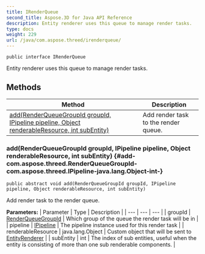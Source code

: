 ```yaml
---
title: IRenderQueue
second_title: Aspose.3D for Java API Reference
description: Entity renderer uses this queue to manage render tasks.
type: docs
weight: 229
url: /java/com.aspose.threed/irenderqueue/
---
```

```
public interface IRenderQueue
```

Entity renderer uses this queue to manage render tasks.
## Methods

| Method | Description |
| --- | --- |
| [add(RenderQueueGroupId groupId, IPipeline pipeline, Object renderableResource, int subEntity)](#add-com.aspose.threed.RenderQueueGroupId-com.aspose.threed.IPipeline-java.lang.Object-int-) | Add render task to the render queue. |
### add(RenderQueueGroupId groupId, IPipeline pipeline, Object renderableResource, int subEntity) {#add-com.aspose.threed.RenderQueueGroupId-com.aspose.threed.IPipeline-java.lang.Object-int-}
```
public abstract void add(RenderQueueGroupId groupId, IPipeline pipeline, Object renderableResource, int subEntity)
```


Add render task to the render queue.

**Parameters:**
| Parameter | Type | Description |
| --- | --- | --- |
| groupId | [RenderQueueGroupId](../../com.aspose.threed/renderqueuegroupid) | Which group of the queue the render task will be in |
| pipeline | [IPipeline](../../com.aspose.threed/ipipeline) | The pipeline instance used for this render task |
| renderableResource | java.lang.Object | Custom object that will be sent to [EntityRenderer](../../com.aspose.threed/entityrenderer) |
| subEntity | int | The index of sub entities, useful when the entity is consisting of more than one sub renderable components. |

